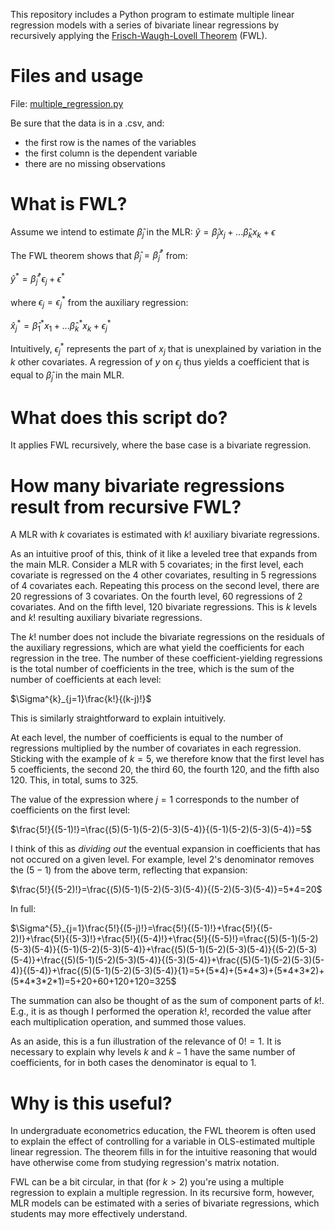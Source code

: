 This repository includes a Python program to estimate multiple linear regression models with a series of bivariate linear regressions by recursively applying the [Frisch-Waugh-Lovell Theorem](https://en.wikipedia.org/wiki/Frisch–Waugh–Lovell_theorem) (FWL).

# Files and usage

File: [multiple_regression.py](/multiple_regression.py)

Be sure that the data is in a .csv, and:
- the first row is the names of the variables
- the first column is the dependent variable
- there are no missing observations

# What is FWL?

Assume we intend to estimate $`\hat{\beta}_{j}`$ in the MLR: $`\hat{y}=\hat{\beta}_{j}x_{j}+...\hat{\beta}_{k}x_{k}+\epsilon`$ 

The FWL theorem shows that $`\hat{\beta}_{j}=\hat{\beta}^{*}_{j}`$ from:

$`\hat{y}^{*}=\hat{\beta}^{*}_{j}\epsilon_{j}+\epsilon^{*}`$

where $`\epsilon_{j}=\epsilon_{j}^{*}`$ from the auxiliary regression: 

$`\hat{x}^{*}_{j}=\hat{\beta}^{*}_{1}x_{1}+...\hat{\beta}^{*}_{k}x_{k}+\epsilon^{*}_{j}`$

Intuitively, $`\epsilon_{j}^{*}`$ represents the part of $`x_{j}`$ that is unexplained by variation in the $k$ other covariates. A regression of $y$ on $`\epsilon_{j}`$ thus yields a coefficient that is equal to $`\hat{\beta}_{j}`$ in the main MLR.

# What does this script do?

It applies FWL recursively, where the base case is a bivariate regression.


# How many bivariate regressions result from recursive FWL?
A MLR with $k$ covariates is estimated with $k!$ auxiliary bivariate regressions.

As an intuitive proof of this, think of it like a leveled tree that expands from the main MLR. Consider a MLR with 5 covariates; in the first level, each covariate is regressed on the 4 other covariates, resulting in 5 regressions of 4 covariates each. Repeating this process on the second level, there are 20 regressions of 3 covariates. On the fourth level, 60 regressions of 2 covariates. And on the fifth level, 120 bivariate regressions. This is $k$ levels and $k!$ resulting auxiliary bivariate regressions.

The $k!$ number does not include the bivariate regressions on the residuals of the auxiliary regressions, which are what yield the coefficients for each regression in the tree. The number of these coefficient-yielding regressions is the total number of coefficients in the tree, which is the sum of the number of coefficients at each level:

$`\Sigma^{k}_{j=1}\frac{k!}{(k-j)!}`$

This is similarly straightforward to explain intuitively.

At each level, the number of coefficients is equal to the number of regressions multiplied by the number of covariates in each regression. Sticking with the example of $`k=5`$, we therefore know that the first level has 5 coefficients, the second 20, the third 60, the fourth 120, and the fifth also 120. This, in total, sums to 325.

The value of the expression where $j=1$ corresponds to the number of coefficients on the first level:

$`\frac{5!}{(5-1)!}=\frac{(5)(5-1)(5-2)(5-3)(5-4)}{(5-1)(5-2)(5-3)(5-4)}=5`$

I think of this as *dividing out* the eventual expansion in coefficients that has not occured on a given level. For example, level 2's denominator removes the $`(5-1)`$ from the above term, reflecting that expansion:

$`\frac{5!}{(5-2)!}=\frac{(5)(5-1)(5-2)(5-3)(5-4)}{(5-2)(5-3)(5-4)}=5*4=20`$

In full:

$`\Sigma^{5}_{j=1}\frac{5!}{(5-j)!}=\frac{5!}{(5-1)!}+\frac{5!}{(5-2)!}+\frac{5!}{(5-3)!}+\frac{5!}{(5-4)!}+\frac{5!}{(5-5)!}=\frac{(5)(5-1)(5-2)(5-3)(5-4)}{(5-1)(5-2)(5-3)(5-4)}+\frac{(5)(5-1)(5-2)(5-3)(5-4)}{(5-2)(5-3)(5-4)}+\frac{(5)(5-1)(5-2)(5-3)(5-4)}{(5-3)(5-4)}+\frac{(5)(5-1)(5-2)(5-3)(5-4)}{(5-4)}+\frac{(5)(5-1)(5-2)(5-3)(5-4)}{1}=5+(5*4)+(5*4*3)+(5*4*3*2)+(5*4*3*2*1)=5+20+60+120+120=325`$

The summation can also be thought of as the sum of component parts of $k!$. E.g., it is as though I performed the operation $k!$, recorded the value after each multiplication operation, and summed those values.

As an aside, this is a fun illustration of the relevance of $`0!=1`$. It is necessary to explain why levels $k$ and $k-1$ have the same number of coefficients, for in both cases the denominator is equal to 1.

# Why is this useful?

In undergraduate econometrics education, the FWL theorem is often used to explain the effect of controlling for a variable in OLS-estimated multiple linear regression. The theorem fills in for the intuitive reasoning that would have otherwise come from studying regression's matrix notation.

FWL can be a bit circular, in that (for $`k>2`$) you're using a multiple regression to explain a multiple regression. In its recursive form, however, MLR models can be estimated with a series of bivariate regressions, which students may more effectively understand.
